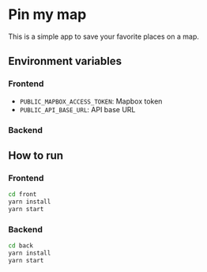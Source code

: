 # Pin my map

This is a simple app to save your favorite places on a map.

## Environment variables

### Frontend

- `PUBLIC_MAPBOX_ACCESS_TOKEN`: Mapbox token
- `PUBLIC_API_BASE_URL`: API base URL

### Backend


## How to run

### Frontend

```bash
cd front
yarn install
yarn start
```

### Backend

```bash
cd back
yarn install
yarn start
```

